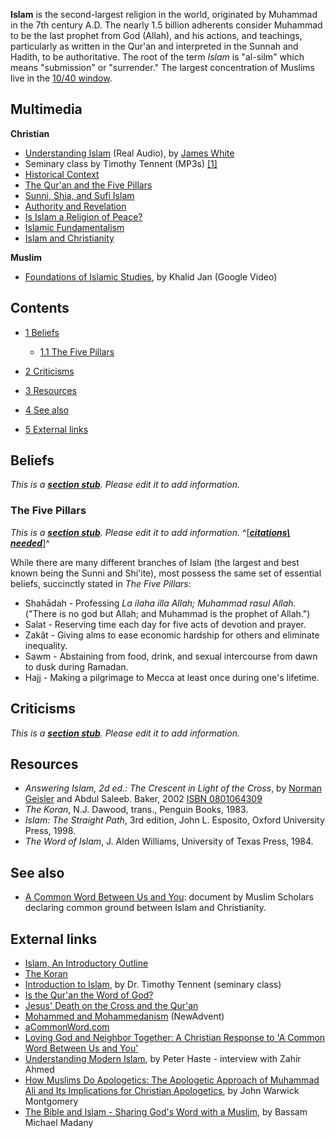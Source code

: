**Islam** is the second-largest religion in the world, originated
by Muhammad in the 7th century A.D. The nearly 1.5 billion
adherents consider Muhammad to be the last prophet from God
(Allah), and his actions, and teachings, particularly as written in
the Qur'an and interpreted in the Sunnah and Hadith, to be
authoritative. The root of the term *Islam* is "al-silm" which
means "submission" or "surrender." The largest concentration of
Muslims live in the [10/40 window](10/40_window "10/40 window").


## Multimedia

**Christian**

-   [Understanding Islam](http://www.prbc.org/Sermons/02-05-06%20SS%20Understanding%20Islam.rm)
    (Real Audio), by [James White](James_White "James White")
-   Seminary class by Timothy Tennent (MP3s)
    [[1]](http://biblicaltraining.org/class.php?class=WM247)
-   [Historical Context](http://biblicaltraining.org/audio/WM247/islam_s_01.mp3)
-   [The Qur'an and the Five Pillars](http://biblicaltraining.org/audio/WM247/islam_s_02.mp3)
-   [Sunni, Shia, and Sufi Islam](http://biblicaltraining.org/audio/WM247/islam_s_03.mp3)
-   [Authority and Revelation](http://biblicaltraining.org/audio/WM247/islam_s_04.mp3)
-   [Is Islam a Religion of Peace?](http://biblicaltraining.org/audio/WM247/islam_s_05.mp3)
-   [Islamic Fundamentalism](http://biblicaltraining.org/audio/WM247/islam_s_06.mp3)
-   [Islam and Christianity](http://biblicaltraining.org/audio/WM247/islam_s_07.mp3)

**Muslim**

-   [Foundations of Islamic Studies](http://video.google.com/videosearch?q=Foundations+of+Islamic+Studies&emb=0#q=%22Foundations%20of%20Islamic%20Studies%20part%22&emb=0),
    by Khalid Jan (Google Video)

## Contents

-   [1 Beliefs](#Beliefs)
    -   [1.1 The Five Pillars](#The_Five_Pillars)

-   [2 Criticisms](#Criticisms)
-   [3 Resources](#Resources)
-   [4 See also](#See_also)
-   [5 External links](#External_links)

## Beliefs

*This is a **[section stub](http://www.theopedia.com/Category:Theopedia_sectionstubs "Category:Theopedia sectionstubs")**. Please edit it to add information.*
### The Five Pillars

*This is a **[section stub](http://www.theopedia.com/Category:Theopedia_sectionstubs "Category:Theopedia sectionstubs")**. Please edit it to add information.*
^[***[citations\ needed](http://www.theopedia.com/Theopedia:Writing_guide#Reference_your_work\ "Theopedia:Writing\ guide")***]^

While there are many different branches of Islam (the largest and
best known being the Sunni and Shi'ite), most possess the same set
of essential beliefs, succinctly stated in *The Five Pillars*:

-   Shahādah - Professing
    *La ilaha illa Allah; Muhammad rasul Allah.* ("There is no god but
    Allah; and Muhammad is the prophet of Allah.")
-   Salat - Reserving time each day for five acts of devotion and
    prayer.
-   Zakât - Giving alms to ease economic hardship for others and
    eliminate inequality.
-   Sawm - Abstaining from food, drink, and sexual intercourse from
    dawn to dusk during Ramadan.
-   Hajj - Making a pilgrimage to Mecca at least once during one's
    lifetime.

## Criticisms

*This is a **[section stub](http://www.theopedia.com/Category:Theopedia_sectionstubs "Category:Theopedia sectionstubs")**. Please edit it to add information.*
## Resources

-   *Answering Islam, 2d ed.: The Crescent in Light of the Cross*,
    by [Norman Geisler](Norman_Geisler "Norman Geisler") and Abdul
    Saleeb. Baker, 2002
    [ISBN 0801064309](http://www.theopedia.com/Special:BookSources/0801064309)
-   *The Koran*, N.J. Dawood, trans., Penguin Books, 1983.
-   *Islam: The Straight Path*, 3rd edition, John L. Esposito,
    Oxford University Press, 1998.
-   *The Word of Islam*, J. Alden Williams, University of Texas
    Press, 1984.

## See also

-   [A Common Word Between Us and You](A_Common_Word "A Common Word"):
    document by Muslim Scholars declaring common ground between Islam
    and Christianity.

## External links

-   [Islam, An Introductory Outline](http://rbvincent.com/Islamout.htm)
-   [The Koran](http://www.hti.umich.edu/k/koran/)
-   [Introduction to Islam](http://biblicaltraining.org/classes/islam/frame.html),
    by Dr. Timothy Tennent (seminary class)
-   [Is the Qur'an the Word of God?](http://www.bible-quran.com/book/)
-   [Jesus' Death on the Cross and the Qur'an](http://www.bible-quran.com/book/jesus-death-cross/)
-   [Mohammed and Mohammedanism](http://www.newadvent.org/cathen/10424a.htm)
    (NewAdvent)
-   [aCommonWord.com](http://www.acommonword.com/)
-   [Loving God and Neighbor Together: A Christian Response to 'A Common Word Between Us and You'](http://www.yale.edu/divinity/news/071016_news_loving.shtml)
-   [Understanding Modern Islam](http://reformedperspectives.org/newfiles/pet_hastie/PT.Haste.modern.islam.html),
    by Peter Haste - interview with Zahir Ahmed
-   [How Muslims Do Apologetics: The Apologetic Approach of Muhammad Ali and Its Implications for Christian Apologetics](http://www.mtio.com/articles/bissar59.htm),
    by John Warwick Montgomery
-   [The Bible and Islam - Sharing God's Word with a Muslim](http://www.reformedevangelist.com/media/The_Bible_and_Islam.pdf),
    by Bassam Michael Madany



